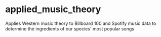# applied_music_theory
Applies Western music theory to Billboard 100 and Spotify music data to determine the ingredients of our species' most popular songs
